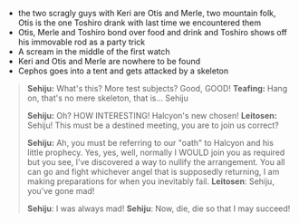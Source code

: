 - the two scragly guys with Keri are Otis and Merle, two mountain folk, Otis is the one Toshiro drank with last time we encountered them
- Otis, Merle and Toshiro bond over food and drink and Toshiro shows off his immovable rod as a party trick
- A scream in the middle of the first watch
- Keri and Otis and Merle are nowhere to be found
- Cephos goes into a tent and gets attacked by a skeleton

> **Sehiju:** What's this? More test subjects? Good, GOOD!
> **Teafing:** Hang on, that's no mere skeleton, that is... Sehiju
>
> **Sehiju:** Oh? HOW INTERESTING! Halcyon's new chosen!
> **Leitosen:** Sehiju! This must be a destined meeting, you are to join us correct?
>
> **Sehiju:** Ah, you must be referring to our "oath" to Halcyon and his little prophecy. Yes, yes, well, normally I WOULD join you as required but you see, I've discovered a way to nullify the arrangement. You all can go and fight whichever angel that is supposedly returning, I am making preparations for when you inevitably fail.
> **Leitosen**: Sehiju, you've gone mad!
>
> **Sehiju**: I was always mad!
> **Sehiju**: Now, die, die so that I may succeed!

